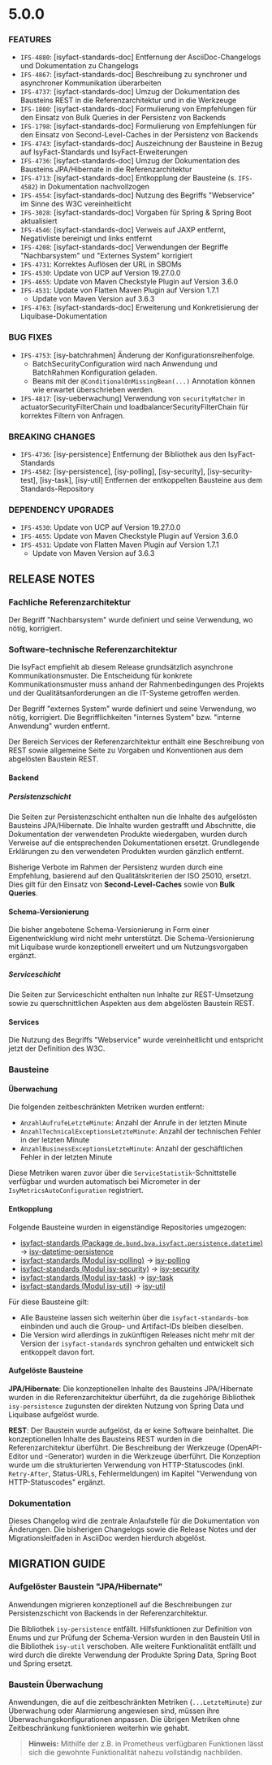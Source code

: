 # 5.0.0
### FEATURES
- `IFS-4880`: [isyfact-standards-doc] Entfernung der AsciiDoc-Changelogs und Dokumentation zu Changelogs
- `IFS-4867`: [isyfact-standards-doc] Beschreibung zu synchroner und asynchroner Kommunikation überarbeiten
- `IFS-4737`: [isyfact-standards-doc] Umzug der Dokumentation des Bausteins REST in die Referenzarchitektur und in die Werkzeuge
- `IFS-1800`: [isyfact-standards-doc] Formulierung von Empfehlungen für den Einsatz von Bulk Queries in der Persistenz von Backends
- `IFS-1798`: [isyfact-standards-doc] Formulierung von Empfehlungen für den Einsatz von Second-Level-Caches in der Persistenz von Backends
- `IFS-4743`: [isyfact-standards-doc] Auszeichnung der Bausteine in Bezug auf IsyFact-Standards und IsyFact-Erweiterungen
- `IFS-4736`: [isyfact-standards-doc] Umzug der Dokumentation des Bausteins JPA/Hibernate in die Referenzarchitektur
- `IFS-4713`: [isyfact-standards-doc] Entkopplung der Bausteine (s. `IFS-4582`) in Dokumentation nachvollzogen
- `IFS-4554`: [isyfact-standards-doc] Nutzung des Begriffs "Webservice" im Sinne des W3C vereinheitlicht
- `IFS-3028`: [isyfact-standards-doc] Vorgaben für Spring & Spring Boot aktualisiert
- `IFS-4546`: [isyfact-standards-doc] Verweis auf JAXP entfernt, Negativliste bereinigt und links entfernt
- `IFS-4208`: [isyfact-standards-doc] Verwendungen der Begriffe "Nachbarsystem" und "Externes System" korrigiert
- `IFS-4731`: Korrektes Auflösen der URL in SBOMs
- `IFS-4530`: Update von UCP auf Version 19.27.0.0
- `IFS-4655`: Update von Maven Checkstyle Plugin auf Version 3.6.0
- `IFS-4531`: Update von Flatten Maven Plugin auf Version 1.7.1
  * Update von Maven Version auf 3.6.3
- `IFS-4763`: [isyfact-standards-doc] Erweiterung und Konkretisierung der Liquibase-Dokumentation

### BUG FIXES
- `IFS-4753`: [isy-batchrahmen] Änderung der Konfigurationsreihenfolge.
  * BatchSecurityConfiguration wird nach Anwendung und BatchRahmen Konfiguration geladen.
  * Beans mit der `@ConditionalOnMissingBean(...)` Annotation können wie erwartet überschrieben werden.
- `IFS-4817`: [isy-ueberwachung] Verwendung von `securityMatcher` in actuatorSecurityFilterChain und loadbalancerSecurityFilterChain für korrektes Filtern von Anfragen.

### BREAKING CHANGES
- `IFS-4736`: [isy-persistence] Entfernung der Bibliothek aus den IsyFact-Standards
- `IFS-4582`: [isy-persistence], [isy-polling], [isy-security], [isy-security-test], [isy-task], [isy-util] Entfernen der entkoppelten Bausteine aus dem Standards-Repository

### DEPENDENCY UPGRADES
- `IFS-4530`: Update von UCP auf Version 19.27.0.0
- `IFS-4655`: Update von Maven Checkstyle Plugin auf Version 3.6.0
- `IFS-4531`: Update von Flatten Maven Plugin auf Version 1.7.1
    * Update von Maven Version auf 3.6.3

## RELEASE NOTES

[//]: # (### Allgemeine Änderungen)
[//]: # (_keine_)

### Fachliche Referenzarchitektur
Der Begriff "Nachbarsystem" wurde definiert und seine Verwendung, wo nötig, korrigiert.

### Software-technische Referenzarchitektur
Die IsyFact empfiehlt ab diesem Release grundsätzlich asynchrone Kommunikationsmuster.
Die Entscheidung für konkrete Kommunikationsmuster muss anhand der Rahmenbedingungen des Projekts und der Qualitätsanforderungen an die IT-Systeme getroffen werden.

Der Begriff "externes System" wurde definiert und seine Verwendung, wo nötig, korrigiert.
Die Begrifflichkeiten "internes System" bzw. "interne Anwendung" wurden entfernt.

Der Bereich Services der Referenzarchitektur enthält eine Beschreibung von REST sowie allgemeine Seite zu Vorgaben und Konventionen aus dem abgelösten Baustein REST. 

#### Backend

##### Persistenzschicht
Die Seiten zur Persistenzschicht enthalten nun die Inhalte des aufgelösten Bausteins JPA/Hibernate.
Die Inhalte wurden gestrafft und Abschnitte, die Dokumentation der verwendeten Produkte wiedergaben, wurden durch Verweise auf die entsprechenden Dokumentationen ersetzt.
Grundlegende Erklärungen zu den verwendeten Produkten wurden gänzlich entfernt.

Bisherige Verbote im Rahmen der Persistenz wurden durch eine Empfehlung, basierend auf den Qualitätskriterien der ISO 25010, ersetzt.
Dies gilt für den Einsatz von **Second-Level-Caches** sowie von **Bulk Queries**.

#### Schema-Versionierung
Die bisher angebotene Schema-Versionierung in Form einer Eigenentwicklung wird nicht mehr unterstützt.
Die Schema-Versionierung mit Liquibase wurde konzeptionell erweitert und um Nutzungsvorgaben ergänzt.

##### Serviceschicht
Die Seiten zur Serviceschicht enthalten nun Inhalte zur REST-Umsetzung sowie zu querschnittlichen Aspekten aus dem abgelösten Baustein REST.

#### Services
Die Nutzung des Begriffs "Webservice" wurde vereinheitlicht und entspricht jetzt der Definition des W3C.

### Bausteine

#### Überwachung
Die folgenden zeitbeschränkten Metriken wurden entfernt:

* `AnzahlAufrufeLetzteMinute`: Anzahl der Anrufe in der letzten Minute
* `AnzahlTechnicalExceptionsLetzteMinute`: Anzahl der technischen Fehler in der letzten Minute
* `AnzahlBusinessExceptionsLetzteMinute`: Anzahl der geschäftlichen Fehler in der letzten Minute

Diese Metriken waren zuvor über die `ServiceStatistik`-Schnittstelle verfügbar und wurden automatisch bei Micrometer in der `IsyMetricsAutoConfiguration` registriert.

#### Entkopplung
Folgende Bausteine wurden in eigenständige Repositories umgezogen:

* [isyfact-standards (Package `de.bund.bva.isyfact.persistence.datetime`)](https://github.com/IsyFact/isyfact-standards/tree/release/4.x/isy-persistence/src/main/java/de/bund/bva/isyfact/persistence/datetime) →
  [isy-datetime-persistence](https://github.com/IsyFact/isy-datetime-persistence)
* [isyfact-standards (Modul isy-polling)](https://github.com/IsyFact/isyfact-standards/tree/release/4.x/isy-polling) → [isy-polling](https://github.com/IsyFact/isy-polling)
* [isyfact-standards (Modul isy-security)](https://github.com/IsyFact/isyfact-standards/tree/release/4.x/isy-security) → [isy-security](https://github.com/IsyFact/isy-security)
* [isyfact-standards (Modul isy-task)](https://github.com/IsyFact/isyfact-standards/tree/release/4.x/isy-task) → [isy-task](https://github.com/IsyFact/isy-task)
* [isyfact-standards (Modul isy-util)](https://github.com/IsyFact/isyfact-standards/tree/release/4.x/isy-util) → [isy-util](https://github.com/IsyFact/isy-util)

Für diese Bausteine gilt:

* Alle Bausteine lassen sich weiterhin über die `isyfact-standards-bom` einbinden und auch die Group- und Artifact-IDs bleiben dieselben.
* Die Version wird allerdings in zukünftigen Releases nicht mehr mit der Version der `isyfact-standards` synchron gehalten und entwickelt sich entkoppelt davon fort.

[//]: # (* Die Bausteine besitzen keinerlei Abhängigkeiten auf die restliche IsyFact mehr.)
[//]: # (Sie setzen allein Java 17 voraus.)
[//]: # (So können sie auch in Anwendungen integriert werden, die noch auf einem älteren Stand der IsyFact beruhen.)

#### Aufgelöste Bausteine

**JPA/Hibernate**: Die konzeptionellen Inhalte des Bausteins JPA/Hibernate wurden in die Referenzarchitektur überführt, da die zugehörige Bibliothek `isy-persistence` zugunsten der direkten Nutzung von Spring Data und Liquibase aufgelöst wurde.

**REST**: Der Baustein wurde aufgelöst, da er keine Software beinhaltet.
Die konzeptionellen Inhalte des Bausteins REST wurden in die Referenzarchitektur überführt.
Die Beschreibung der Werkzeuge (OpenAPI-Editor und -Generator) wurden in die Werkzeuge überführt.
Die Konzeption wurde um die strukturierten Verwendung von HTTP-Statuscodes (inkl. `Retry-After`, Status-URLs, Fehlermeldungen) im Kapitel "Verwendung von HTTP-Statuscodes" ergänzt.

[//]: # (### Deprecations)
[//]: # (_keine_)

### Dokumentation

Dieses Changelog wird die zentrale Anlaufstelle für die Dokumentation von Änderungen.
Die bisherigen Changelogs sowie die Release Notes und der Migrationsleitfaden in AsciiDoc werden hierdurch abgelöst.

## MIGRATION GUIDE

### Aufgelöster Baustein "JPA/Hibernate"
Anwendungen migrieren konzeptionell auf die Beschreibungen zur Persistenzschicht von Backends in der Referenzarchitektur.

Die Bibliothek `isy-persistence` entfällt.
Hilfsfunktionen zur Definition von Enums und zur Prüfung der Schema-Version wurden in den Baustein Util in die Bibliothek `isy-util` verschoben.
Alle weitere Funktionalität entfällt und wird durch die direkte Verwendung der Produkte Spring Data, Spring Boot und Spring ersetzt.

### Baustein Überwachung
Anwendungen, die auf die zeitbeschränkten Metriken (`...LetzteMinute`) zur Überwachung oder Alarmierung angewiesen sind, müssen ihre Überwachungskonfigurationen anpassen. 
Die übrigen Metriken ohne Zeitbeschränkung funktionieren weiterhin wie gehabt.

> **Hinweis:** Mithilfe der z.B. in Prometheus verfügbaren Funktionen lässt sich die gewohnte Funktionalität nahezu vollständig nachbilden.
